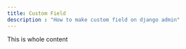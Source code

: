 ```yaml
---
title: Custom Field
description : "How to make custom field on django admin"
---
```


This is whole content
